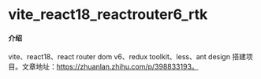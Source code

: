 # vite_react18_reactrouter6_rtk

#### 介绍
vite、react18、react router dom v6、redux toolkit、less、ant design 搭建项目。文章地址：https://zhuanlan.zhihu.com/p/398833193。

